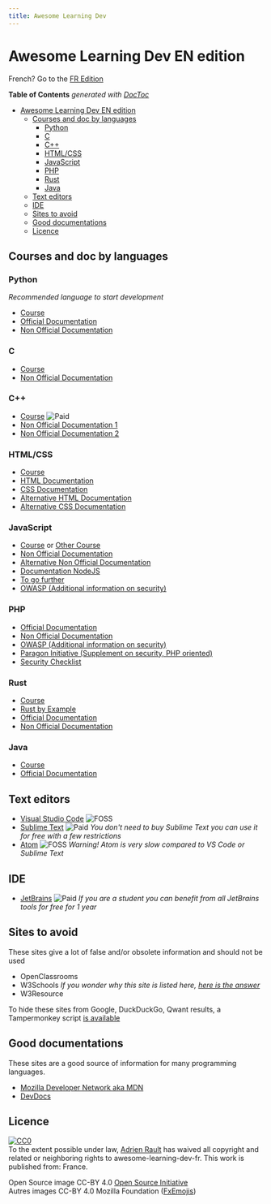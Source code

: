 ```yaml
---
title: Awesome Learning Dev
---
```

# Awesome Learning Dev EN edition

French? Go to the [FR Edition](/)

<!-- START doctoc generated TOC please keep comment here to allow auto update -->
<!-- DON'T EDIT THIS SECTION, INSTEAD RE-RUN doctoc TO UPDATE -->
**Table of Contents**  *generated with [DocToc](https://github.com/thlorenz/doctoc)*

- [Awesome Learning Dev EN edition](#awesome-learning-dev-en-edition)
  - [Courses and doc by languages](#courses-and-doc-by-languages)
    - [Python](#python)
    - [C](#c)
    - [C++](#c)
    - [HTML/CSS](#htmlcss)
    - [JavaScript](#javascript)
    - [PHP](#php)
    - [Rust](#rust)
    - [Java](#java)
  - [Text editors](#text-editors)
  - [IDE](#ide)
  - [Sites to avoid](#sites-to-avoid)
  - [Good documentations](#good-documentations)
  - [Licence](#licence)

<!-- END doctoc generated TOC please keep comment here to allow auto update -->

## Courses and doc by languages

### Python

*Recommended language to start development*

* [Course](https://docs.python.org/3/tutorial/)
* [Official Documentation](https://docs.python.org/3/)
* [Non Official Documentation](https://devdocs.io/python~3.7/)

### C

* [Course](http://www.learn-c.org/)
* [Non Official Documentation](http://devdocs.io/c/)

### C++

* [Course](https://www.amazon.com/Primer-5th-Stanley-B-Lippman/dp/0321714113/ref=sr_1_1) ![Paid](https://raw.githubusercontent.com/rault-a/awesome-learning-dev-fr/master/medias/moneybag.png?v=1.0.1)
* [Non Official Documentation 1](https://en.cppreference.com/w/)
* [Non Official Documentation 2](https://devdocs.io/cpp/)

### HTML/CSS

* [Course](https://marksheet.io/)
* [HTML Documentation](https://developer.mozilla.org/en-US/docs/Glossary/HTML)
* [CSS Documentation](https://developer.mozilla.org/en-US/docs/Glossary/CSS)
* [Alternative HTML Documentation](https://devdocs.io/html/)
* [Alternative CSS Documentation](https://devdocs.io/css/)

### JavaScript

* [Course](https://eloquentjavascript.net/) or [Other Course](https://javascript.info/)
* [Non Official Documentation](https://developer.mozilla.org/en-US/docs/Glossary/JavaScript)
* [Alternative Non Official Documentation](https://devdocs.io/javascript/)
* [Documentation NodeJS](https://nodejs.org/api/)
* [To go further](https://github.com/getify/You-Dont-Know-JS)
* [OWASP (Additional information on security)](https://www.owasp.org/index.php/Main_Page)

### PHP

* [Official Documentation](https://secure.php.net/manual/en/getting-started.php)
* [Non Official Documentation](https://devdocs.io/php/)
* [OWASP (Additional information on security)](https://www.owasp.org/index.php/Main_Page)
* [Paragon Initiative (Supplement on security, PHP oriented)](https://paragonie.com/)
* [Security Checklist](https://www.sqreen.io/checklists/php-security-checklist)

### Rust

* [Course](https://doc.rust-lang.org/stable/book/2018-edition/index.html)
* [Rust by Example](https://doc.rust-lang.org/stable/rust-by-example/)
* [Official Documentation](https://doc.rust-lang.org/std/index.html)
* [Non Official Documentation](https://devdocs.io/rust/)

### Java

* [Course](http://java2s.com/)
* [Official Documentation](https://docs.oracle.com/javase)

## Text editors

* [Visual Studio Code](https://code.visualstudio.com/) ![FOSS](https://raw.githubusercontent.com/rault-a/awesome-learning-dev-fr/master/medias/opensource.png?v=1.0.1)
* [Sublime Text](https://www.sublimetext.com/) ![Paid](https://raw.githubusercontent.com/rault-a/awesome-learning-dev-fr/master/medias/moneybag.png?v=1.0.1) _You don't need to buy Sublime Text you can use it for free with a few restrictions_
* [Atom](https://atom.io/) ![FOSS](https://raw.githubusercontent.com/rault-a/awesome-learning-dev-fr/master/medias/opensource.png?v=1.0.1) _Warning! Atom is very slow compared to VS Code or Sublime Text_

## IDE

* [JetBrains](https://www.jetbrains.com/) ![Paid](https://raw.githubusercontent.com/rault-a/awesome-learning-dev-fr/master/medias/moneybag.png?v=1.0.1) _If you are a student you can benefit from all JetBrains tools for free for 1 year_

## Sites to avoid

These sites give a lot of false and/or obsolete information and should not be used

* OpenClassrooms
* W3Schools _If you wonder why this site is listed here, [here is the answer](https://xela.isfucking.cool/blog/en/why-is-w3schools-bad)_
* W3Resource

To hide these sites from Google, DuckDuckGo, Qwant results, a Tampermonkey script [is available](https://raw.githubusercontent.com/rault-a/awesome-learning-dev-fr/master/tampermonkey.js)

## Good documentations

These sites are a good source of information for many programming languages.

* [Mozilla Developer Network aka MDN](https://developer.mozilla.org/en-US/)
* [DevDocs](https://devdocs.io/)

## Licence

<p xmlns:dct="http://purl.org/dc/terms/" xmlns:vcard="http://www.w3.org/2001/vcard-rdf/3.0#">
  <a rel="license"
     href="http://creativecommons.org/publicdomain/zero/1.0/">
    <img src="https://licensebuttons.net/p/zero/1.0/88x31.png" style="border-style: none;" alt="CC0" />
  </a>
  <br />
  To the extent possible under law,
  <a rel="dct:publisher"
     href="https://learndev.rault.io/">
    <span property="dct:title">Adrien Rault</span></a>
  has waived all copyright and related or neighboring rights to
  <span property="dct:title">awesome-learning-dev-fr</span>.
This work is published from:
<span property="vcard:Country" datatype="dct:ISO3166"
      content="FR" about="https://learndev.rault.io/">
  France</span>.
</p>

Open Source image CC-BY 4.0 [Open Source Initiative](https://opensource.org/)<br>
Autres images CC-BY 4.0 Mozilla Foundation ([FxEmojis](https://github.com/mozilla/fxemoji))